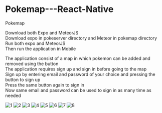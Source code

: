 # Pokemap---React-Native
Pokemap

Download both Expo and MeteorJS <br/>
Download expo in pokeserver directory and Meteor in pokemap directory <br/>
Run both expo and MeteorJS <br/>
Then run the application in Mobile <br/>

The application consist of a map in which pokemon can be added and removed using the button <br/>
The application requires sign up and sign in before going to the map <br/>
Sign up by entering email and password of your choice and pressing the button to sign up <br/>
Press the same button again to sign in <br/>
Now same email and password can be used to sign in as many time as needed

![1](https://user-images.githubusercontent.com/33598165/54120414-750a6f00-4419-11e9-8e9b-05633e30ba47.png)
![2](https://user-images.githubusercontent.com/33598165/54120415-750a6f00-4419-11e9-9999-e2cef19c3291.png)
![3](https://user-images.githubusercontent.com/33598165/54120416-75a30580-4419-11e9-9732-f687f727c3a2.png)
![4](https://user-images.githubusercontent.com/33598165/54120417-75a30580-4419-11e9-9d58-66c1e20c2da1.png)
![5](https://user-images.githubusercontent.com/33598165/54120418-75a30580-4419-11e9-8d05-67cf97e9602e.png)
![6](https://user-images.githubusercontent.com/33598165/54120419-763b9c00-4419-11e9-9757-9be18fdb41b9.png)
![7](https://user-images.githubusercontent.com/33598165/54120420-763b9c00-4419-11e9-8a2b-859246d1f3a9.png)
![8](https://user-images.githubusercontent.com/33598165/54120421-763b9c00-4419-11e9-86f5-622425564ff2.png)
